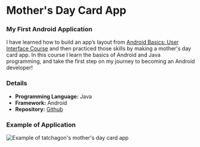 # Mother's Day Card App
### My First Android Application
I have learned how to build an app’s layout from [Android Basics: User Interface Course](https://www.udacity.com/course/android-basics-user-interface--ud834) and then practiced those skills by making a mother's day card app. In this course I learn the basics of Android and Java programming, and take the first step on my journey to becoming an Android developer!

### Details
* **Programming Language:** Java 
* **Framework:** Android
* **Repository:** [Github](https://github.com/tachagon/HappyMotherDay)

### Example of Application

![Example of tatchagon's mother's day card app](https://i.imgur.com/FcRmqus.jpg)

